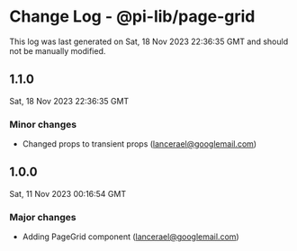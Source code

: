 # Change Log - @pi-lib/page-grid

This log was last generated on Sat, 18 Nov 2023 22:36:35 GMT and should not be manually modified.

<!-- Start content -->

## 1.1.0

Sat, 18 Nov 2023 22:36:35 GMT

### Minor changes

- Changed props to transient props (lancerael@googlemail.com)

## 1.0.0

Sat, 11 Nov 2023 00:16:54 GMT

### Major changes

- Adding PageGrid component (lancerael@googlemail.com)

